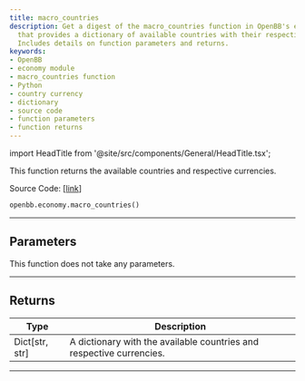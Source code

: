```yaml
---
title: macro_countries
description: Get a digest of the macro_countries function in OpenBB's economy module
  that provides a dictionary of available countries with their respective currencies.
  Includes details on function parameters and returns.
keywords:
- OpenBB
- economy module
- macro_countries function
- Python
- country currency
- dictionary
- source code
- function parameters
- function returns
---
```


import HeadTitle from '@site/src/components/General/HeadTitle.tsx';

<HeadTitle title="economy.macro_countries - Reference | OpenBB SDK Docs" />

This function returns the available countries and respective currencies.

Source Code: [[link](https://github.com/OpenBB-finance/OpenBBTerminal/tree/main/openbb_terminal/economy/econdb_model.py#L643)]

```python
openbb.economy.macro_countries()
```

---

## Parameters

This function does not take any parameters.

---

## Returns

| Type | Description |
| ---- | ----------- |
| Dict[str, str] | A dictionary with the available countries and respective currencies. |
---
